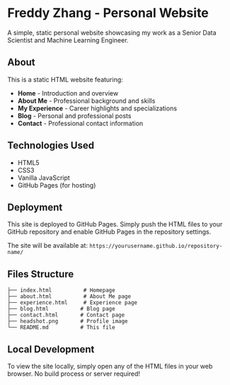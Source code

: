 # Freddy Zhang - Personal Website

A simple, static personal website showcasing my work as a Senior Data Scientist and Machine Learning Engineer.

## About

This is a static HTML website featuring:
- **Home** - Introduction and overview
- **About Me** - Professional background and skills
- **My Experience** - Career highlights and specializations
- **Blog** - Personal and professional posts
- **Contact** - Professional contact information

## Technologies Used

- HTML5
- CSS3
- Vanilla JavaScript
- GitHub Pages (for hosting)

## Deployment

This site is deployed to GitHub Pages. Simply push the HTML files to your GitHub repository and enable GitHub Pages in the repository settings.

The site will be available at: `https://yourusername.github.io/repository-name/`

## Files Structure

```
├── index.html          # Homepage
├── about.html          # About Me page
├── experience.html     # Experience page
├── blog.html          # Blog page
├── contact.html       # Contact page
├── headshot.png       # Profile image
└── README.md          # This file
```

## Local Development

To view the site locally, simply open any of the HTML files in your web browser. No build process or server required! 